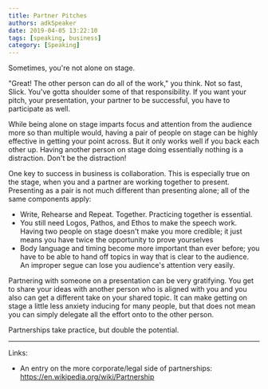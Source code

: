 ```yaml
---
title: Partner Pitches
authors: adkSpeaker
date: 2019-04-05 13:22:10
tags: [speaking, business]
category: [Speaking]
---
```


<p>Sometimes, you're not alone on stage.</p>
<p>"Great! The other person can do all of the work," you think. Not so fast, Slick. You've gotta shoulder some of that responsibility. If you want your pitch, your presentation, your partner to be successful, you have to participate as well. </p>
<p>While being alone on stage imparts focus and attention from the audience more so than multiple would, having a pair of people on stage can be highly effective in getting your point across. But it only works well if you back each other up. Having another person on stage doing essentially nothing is a distraction. Don't be the distraction!</p>

<p>One key to success in business is collaboration. This is especially true on the stage, when you and a partner are working together to present. Presenting as a pair is not much different than presenting alone; all of the same components apply:</p>
<ul>
<li>Write, Rehearse and Repeat. Together. Practicing together is essential.</li>
<li>You still need Logos, Pathos, and Ethos to make the speech work. Having two people on stage doesn't make you more credible; it just means you have twice the opportunity to prove yourselves</li>
<li>Body language and timing become more important than ever before; you have to be able to hand off topics in way that is clear to the audience. An improper segue can lose you audience's attention very easily.</li>
</ul>
<p>Partnering with someone on a presentation can be very gratifying. You get to share your ideas with another person who is aligned with you and you also can get a different take on your shared topic. It can make getting on stage a little less anxiety inducing for many people, but that does not mean you can simply delegate all the effort onto to the other person.</p>
<p>Partnerships take practice, but double the potential.</p>
<p> </p>
<hr />
<p>Links:</p>
<ul>
<li>An entry on the more corporate/legal side of partnerships: <a href="https://en.wikipedia.org/wiki/Partnership">https://en.wikipedia.org/wiki/Partnership</a></li>
</ul>
